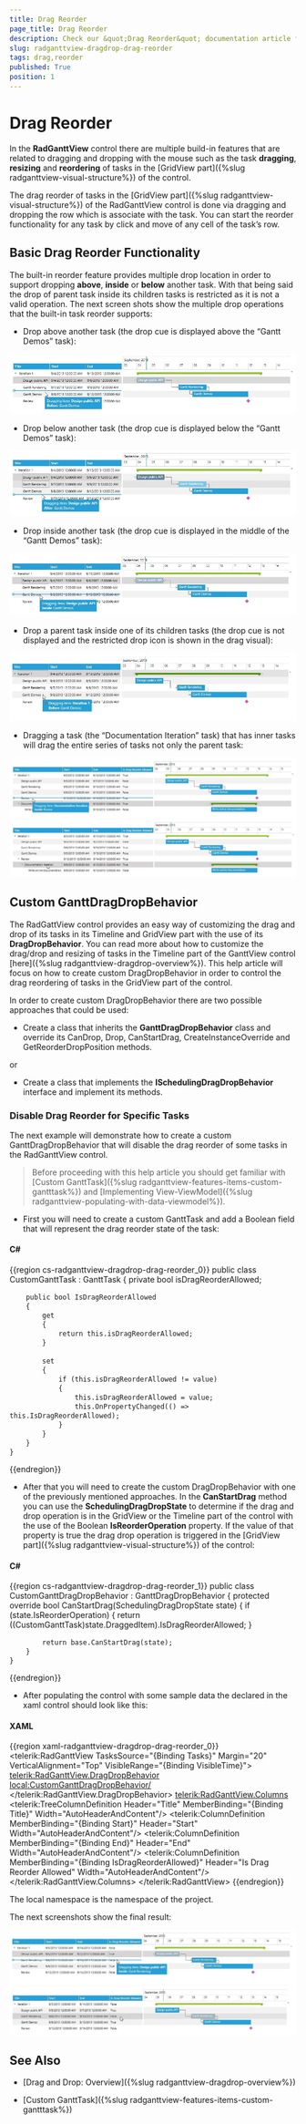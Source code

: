 ```yaml
---
title: Drag Reorder
page_title: Drag Reorder
description: Check our &quot;Drag Reorder&quot; documentation article for the RadGanttView WPF control.
slug: radganttview-dragdrop-drag-reorder
tags: drag,reorder
published: True
position: 1
---
```


# Drag Reorder

In the __RadGanttView__ control there are multiple build-in features that are related to dragging and dropping with the mouse such as the task __dragging__, __resizing__ and __reordering__ of tasks in the [GridView part]({%slug radganttview-visual-structure%}) of the control.

The drag reorder of tasks in the [GridView part]({%slug radganttview-visual-structure%}) of the RadGanttView control is done via dragging and dropping the row which is associate with the task. You can start the reorder functionality for any task by click and move of any cell of the task’s row.

## Basic Drag Reorder Functionality

The built-in reorder feature provides multiple drop location in order to support dropping __above__, __inside__ or __below__ another task. With that being said the drop of parent task inside its children tasks is restricted as it is not a valid operation. The next screen shots show the multiple drop operations that the built-in task reorder supports:
                

* Drop above another task (the drop cue is displayed above the “Gantt Demos” task):

![radganttview-dragdrop-drag-reorder-1](images/radganttview-dragdrop-drag-reorder-1.jpg)

* Drop below another task (the drop cue is displayed below the “Gantt Demos” task):

![radganttview-dragdrop-drag-reorder-2](images/radganttview-dragdrop-drag-reorder-2.jpg)

* Drop inside another task (the drop cue is displayed in the middle of the “Gantt Demos” task):

![radganttview-dragdrop-drag-reorder-3](images/radganttview-dragdrop-drag-reorder-3.jpg)

* Drop a parent task inside one of its children tasks (the drop cue is not displayed and the restricted drop icon is shown in the drag visual):

![radganttview-dragdrop-drag-reorder-4](images/radganttview-dragdrop-drag-reorder-4.jpg)

* Dragging a task (the “Documentation Iteration” task) that has inner tasks will drag the entire series of tasks not only the parent task:

![radganttview-dragdrop-drag-reorder-5](images/radganttview-dragdrop-drag-reorder-5.jpg)![radganttview-dragdrop-drag-reorder-6](images/radganttview-dragdrop-drag-reorder-6.jpg)

## Custom GanttDragDropBehavior

The RadGattView control provides an easy way of customizing the drag and drop of its tasks in its Timeline and GridView part with the use of its __DragDropBehavior__. You can read more about how to customize the drag/drop and resizing of tasks in the Timeline part of the GanttView control [here]({%slug radganttview-dragdrop-overview%}). This help article will focus on how to create custom DragDropBehavior in order to control the drag reordering of tasks in the GridView part of the control.

In order to create custom DragDropBehavior there are two possible approaches that could be used:  

* Create a class that inherits the __GanttDragDropBehavior__ class and override its CanDrop, Drop, CanStartDrag, CreateInstanceOverride and GetReorderDropPosition methods.  

or 

* Create a class that implements the __ISchedulingDragDropBehavior__ interface and implement its methods.

### Disable Drag Reorder for Specific Tasks

The next example will demonstrate how to create a custom GanttDragDropBehavior that will disable the drag reorder of some tasks in the RadGanttView control.

>Before proceeding with this help article you should get familiar with [Custom GanttTask]({%slug radganttview-features-items-custom-gantttask%}) and [Implementing View-ViewModel]({%slug radganttview-populating-with-data-viewmodel%}).

* First you will need to create a custom GanttTask and add a Boolean field that will represent the drag reorder state of the task:

#### __C#__

{{region cs-radganttview-dragdrop-drag-reorder_0}}
	public class CustomGanttTask : GanttTask
	{
	    private bool isDragReorderAllowed;
	
	    public bool IsDragReorderAllowed
	    {
	        get
	        {
	            return this.isDragReorderAllowed;
	        }
	
	        set
	        {
	            if (this.isDragReorderAllowed != value)
	            {
	                this.isDragReorderAllowed = value;
	                this.OnPropertyChanged(() => this.IsDragReorderAllowed);
	            }
	        }
	    }
	}
{{endregion}}

* After that you will need to create the custom DragDropBehavior with one of the previously mentioned approaches. In the __CanStartDrag__ method you can use the __SchedulingDragDropState__ to determine if the drag and drop operation is in the GridView or the Timeline part of the control with the use of the Boolean __IsReorderOperation__ property. If the value of that property is true the drag drop operation is triggered in the [GridView part]({%slug radganttview-visual-structure%}) of the control:

#### __C#__

{{region cs-radganttview-dragdrop-drag-reorder_1}}
	public class CustomGanttDragDropBehavior : GanttDragDropBehavior
	{
	    protected override bool CanStartDrag(SchedulingDragDropState state)
	    {
	        if (state.IsReorderOperation)
	        {
	            return ((CustomGanttTask)state.DraggedItem).IsDragReorderAllowed;
	        }
	
	        return base.CanStartDrag(state);
	    }
	}
{{endregion}}

* After populating the control with some sample data the declared in the xaml control should look like this:

#### __XAML__

{{region xaml-radganttview-dragdrop-drag-reorder_0}}
	<telerik:RadGanttView TasksSource="{Binding Tasks}" Margin="20"
	VerticalAlignment="Top" 
	VisibleRange="{Binding VisibleTime}">
	    <telerik:RadGanttView.DragDropBehavior>
	        <local:CustomGanttDragDropBehavior/>
	    </telerik:RadGanttView.DragDropBehavior>
	    <telerik:RadGanttView.Columns>
	        <telerik:TreeColumnDefinition Header="Title" MemberBinding="{Binding Title}" Width="AutoHeaderAndContent"/>
	        <telerik:ColumnDefinition MemberBinding="{Binding Start}" Header="Start" Width="AutoHeaderAndContent"/>
	        <telerik:ColumnDefinition MemberBinding="{Binding End}" Header="End" Width="AutoHeaderAndContent"/>
	        <telerik:ColumnDefinition MemberBinding="{Binding IsDragReorderAllowed}" Header="Is Drag Reorder Allowed" Width="AutoHeaderAndContent"/>
	    </telerik:RadGanttView.Columns>
	</telerik:RadGanttView>
{{endregion}}

The local namespace is the namespace of the project.

The next screenshots show the final result:

![radganttview-dragdrop-drag-reorder-7](images/radganttview-dragdrop-drag-reorder-7.jpg)![radganttview-dragdrop-drag-reorder-8](images/radganttview-dragdrop-drag-reorder-8.jpg)

## See Also

 * [Drag and Drop: Overview]({%slug radganttview-dragdrop-overview%})

 * [Custom GanttTask]({%slug radganttview-features-items-custom-gantttask%})
